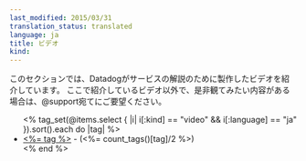 ```yaml
---
last_modified: 2015/03/31
translation_status: translated
language: ja
title: ビデオ
kind:
---
```

<!-- In this section you will find videos we have created for every part of the product. If there is something missing you would like to see, let us know. -->

このセクションでは、Datadogがサービスの解説のために製作したビデオを紹介しています。
ここで紹介しているビデオ以外で、是非観てみたい内容がある場合は、@support宛てにご要望ください。

<ul>
<% tag_set(@items.select { |i| i[:kind] == "video" && i[:language] == "ja" }).sort().each do |tag| %>
  <li><a href="/ja/videos/<%= tag.downcase %>/"><%= tag %></a> - (<%= count_tags()[tag]/2 %>)</li>
<% end %>
</ul>
